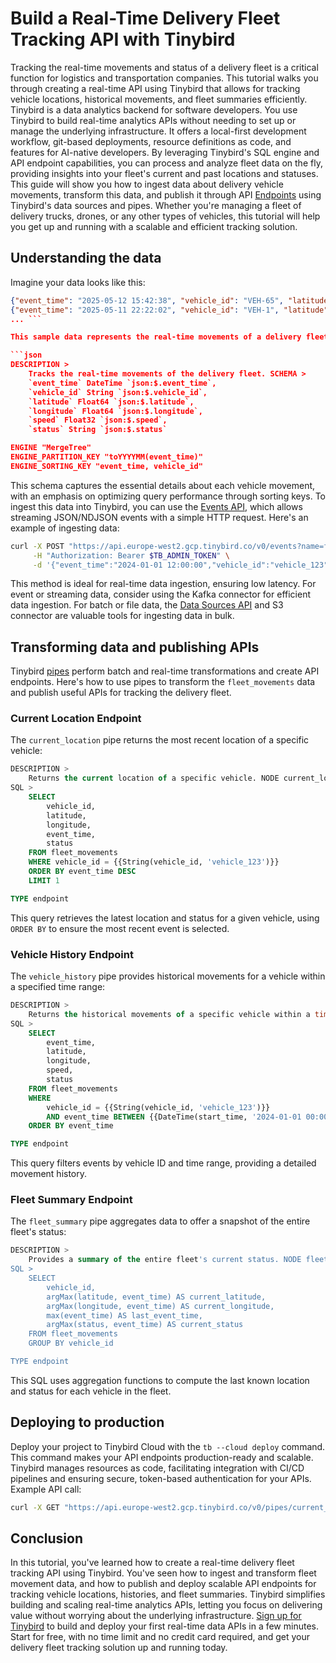 # Build a Real-Time Delivery Fleet Tracking API with Tinybird

Tracking the real-time movements and status of a delivery fleet is a critical function for logistics and transportation companies. This tutorial walks you through creating a real-time API using Tinybird that allows for tracking vehicle locations, historical movements, and fleet summaries efficiently. Tinybird is a data analytics backend for software developers. You use Tinybird to build real-time analytics APIs without needing to set up or manage the underlying infrastructure. It offers a local-first development workflow, git-based deployments, resource definitions as code, and features for AI-native developers. By leveraging Tinybird's SQL engine and API endpoint capabilities, you can process and analyze fleet data on the fly, providing insights into your fleet's current and past locations and statuses. This guide will show you how to ingest data about delivery vehicle movements, transform this data, and publish it through API [Endpoints](https://www.tinybird.co/docs/forward/work-with-data/publish-data/endpoints?utm_source=DEV&utm_campaign=tb+create+--prompt+DEV) using Tinybird's data sources and pipes. Whether you're managing a fleet of delivery trucks, drones, or any other types of vehicles, this tutorial will help you get up and running with a scalable and efficient tracking solution. 

## Understanding the data

Imagine your data looks like this:

```json
{"event_time": "2025-05-12 15:42:38", "vehicle_id": "VEH-65", "latitude": 37.656458965, "longitude": -87.656458965, "speed": 60, "status": "driving"}
{"event_time": "2025-05-11 22:22:02", "vehicle_id": "VEH-1", "latitude": 36.688582201, "longitude": -86.688582201, "speed": 66, "status": "driving"}
... ```

This sample data represents the real-time movements of a delivery fleet, capturing each vehicle's location, speed, and status at various timestamps. To store this data, you create Tinybird [data sources](https://www.tinybird.co/docs/forward/get-data-in/data-sources?utm_source=DEV&utm_campaign=tb+create+--prompt+DEV). Here's how you define the `fleet_movements` datasource:

```json
DESCRIPTION >
    Tracks the real-time movements of the delivery fleet. SCHEMA >
    `event_time` DateTime `json:$.event_time`,
    `vehicle_id` String `json:$.vehicle_id`,
    `latitude` Float64 `json:$.latitude`,
    `longitude` Float64 `json:$.longitude`,
    `speed` Float32 `json:$.speed`,
    `status` String `json:$.status`

ENGINE "MergeTree"
ENGINE_PARTITION_KEY "toYYYYMM(event_time)"
ENGINE_SORTING_KEY "event_time, vehicle_id"
```

This schema captures the essential details about each vehicle movement, with an emphasis on optimizing query performance through sorting keys. To ingest this data into Tinybird, you can use the [Events API](https://www.tinybird.co/docs/forward/get-data-in/events-api?utm_source=DEV&utm_campaign=tb+create+--prompt+DEV), which allows streaming JSON/NDJSON events with a simple HTTP request. Here's an example of ingesting data:

```bash
curl -X POST "https://api.europe-west2.gcp.tinybird.co/v0/events?name=fleet_movements&utm_source=DEV&utm_campaign=tb+create+--prompt+DEV" \
     -H "Authorization: Bearer $TB_ADMIN_TOKEN" \
     -d '{"event_time":"2024-01-01 12:00:00","vehicle_id":"vehicle_123","latitude":37.7749,"longitude":-122.4194,"speed":60.5,"status":"en route"}'
```

This method is ideal for real-time data ingestion, ensuring low latency. For event or streaming data, consider using the Kafka connector for efficient data ingestion. For batch or file data, the [Data Sources API](https://www.tinybird.co/docs/api-reference/datasource-api?utm_source=DEV&utm_campaign=tb+create+--prompt+DEV) and S3 connector are valuable tools for ingesting data in bulk. 

## Transforming data and publishing APIs

Tinybird [pipes](https://www.tinybird.co/docs/forward/work-with-data/pipes?utm_source=DEV&utm_campaign=tb+create+--prompt+DEV) perform batch and real-time transformations and create API endpoints. Here's how to use pipes to transform the `fleet_movements` data and publish useful APIs for tracking the delivery fleet. 

### Current Location Endpoint

The `current_location` pipe returns the most recent location of a specific vehicle:

```sql
DESCRIPTION >
    Returns the current location of a specific vehicle. NODE current_location_node
SQL >
    SELECT
        vehicle_id,
        latitude,
        longitude,
        event_time,
        status
    FROM fleet_movements
    WHERE vehicle_id = {{String(vehicle_id, 'vehicle_123')}}
    ORDER BY event_time DESC
    LIMIT 1

TYPE endpoint
```

This query retrieves the latest location and status for a given vehicle, using `ORDER BY` to ensure the most recent event is selected. 

### Vehicle History Endpoint

The `vehicle_history` pipe provides historical movements for a vehicle within a specified time range:

```sql
DESCRIPTION >
    Returns the historical movements of a specific vehicle within a time range. NODE vehicle_history_node
SQL >
    SELECT
        event_time,
        latitude,
        longitude,
        speed,
        status
    FROM fleet_movements
    WHERE
        vehicle_id = {{String(vehicle_id, 'vehicle_123')}}
        AND event_time BETWEEN {{DateTime(start_time, '2024-01-01 00:00:00')}} AND {{DateTime(end_time, '2024-01-01 23:59:59')}}
    ORDER BY event_time

TYPE endpoint
```

This query filters events by vehicle ID and time range, providing a detailed movement history. 

### Fleet Summary Endpoint

The `fleet_summary` pipe aggregates data to offer a snapshot of the entire fleet's status:

```sql
DESCRIPTION >
    Provides a summary of the entire fleet's current status. NODE fleet_summary_node
SQL >
    SELECT
        vehicle_id,
        argMax(latitude, event_time) AS current_latitude,
        argMax(longitude, event_time) AS current_longitude,
        max(event_time) AS last_event_time,
        argMax(status, event_time) AS current_status
    FROM fleet_movements
    GROUP BY vehicle_id

TYPE endpoint
```

This SQL uses aggregation functions to compute the last known location and status for each vehicle in the fleet. 

## Deploying to production

Deploy your project to Tinybird Cloud with the `tb --cloud deploy` command. This command makes your API endpoints production-ready and scalable. Tinybird manages resources as code, facilitating integration with CI/CD pipelines and ensuring secure, token-based authentication for your APIs. Example API call:

```bash
curl -X GET "https://api.europe-west2.gcp.tinybird.co/v0/pipes/current_location.json?token=%24TB_ADMIN_TOKEN&vehicle_id=vehicle_123&utm_source=DEV&utm_campaign=tb+create+--prompt+DEV"
```


## Conclusion

In this tutorial, you've learned how to create a real-time delivery fleet tracking API using Tinybird. You've seen how to ingest and transform fleet movement data, and how to publish and deploy scalable API endpoints for tracking vehicle locations, histories, and fleet summaries. Tinybird simplifies building and scaling real-time analytics APIs, letting you focus on delivering value without worrying about the underlying infrastructure. [Sign up for Tinybird](https://cloud.tinybird.co/signup?utm_source=DEV&utm_campaign=tb+create+--prompt+DEV) to build and deploy your first real-time data APIs in a few minutes. Start for free, with no time limit and no credit card required, and get your delivery fleet tracking solution up and running today.